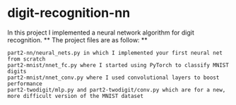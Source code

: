 # digit-recognition-nn

In this project I implemented a neural network algorithm for digit recognition.
** The project files are as follow:
**
```
part2-nn/neural_nets.py in which I implemented your first neural net from scratch
part2-mnist/nnet_fc.py where I started using PyTorch to classify MNIST digits
part2-mnist/nnet_conv.py where I used convolutional layers to boost performance
part2-twodigit/mlp.py and part2-twodigit/conv.py which are for a new, more difficult version of the MNIST dataset
```
